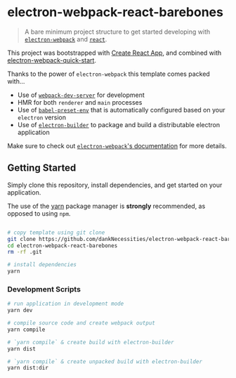 # electron-webpack-react-barebones

> A bare minimum project structure to get started developing with [`electron-webpack`](https://github.com/electron-userland/electron-webpack) and [`react`](https://github.com/facebook/react/).

This project was bootstrapped with [Create React App](https://github.com/facebook/create-react-app),
and combined with [electron-webpack-quick-start](https://github.com/electron-userland/electron-webpack-quick-start).

Thanks to the power of `electron-webpack` this template comes packed with...

- Use of [`webpack-dev-server`](https://github.com/webpack/webpack-dev-server) for development
- HMR for both `renderer` and `main` processes
- Use of [`babel-preset-env`](https://github.com/babel/babel-preset-env) that is automatically configured based on your `electron` version
- Use of [`electron-builder`](https://github.com/electron-userland/electron-builder) to package and build a distributable electron application

Make sure to check out [`electron-webpack`'s documentation](https://webpack.electron.build/) for more details.

## Getting Started

Simply clone this repository, install dependencies, and get started on your application.

The use of the [yarn](https://yarnpkg.com/) package manager is **strongly** recommended, as opposed to using `npm`.

```bash

# copy template using git clone
git clone https://github.com/dankNecessities/electron-webpack-react-barebones.git
cd electron-webpack-react-barebones
rm -rf .git

# install dependencies
yarn
```

### Development Scripts

```bash
# run application in development mode
yarn dev

# compile source code and create webpack output
yarn compile

# `yarn compile` & create build with electron-builder
yarn dist

# `yarn compile` & create unpacked build with electron-builder
yarn dist:dir
```
